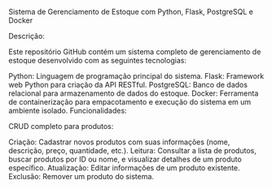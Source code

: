 Sistema de Gerenciamento de Estoque com Python, Flask, PostgreSQL e Docker

Descrição:

Este repositório GitHub contém um sistema completo de gerenciamento de estoque desenvolvido com as seguintes tecnologias:

Python: Linguagem de programação principal do sistema.
Flask: Framework web Python para criação da API RESTful.
PostgreSQL: Banco de dados relacional para armazenamento de dados do estoque.
Docker: Ferramenta de containerização para empacotamento e execução do sistema em um ambiente isolado.
Funcionalidades:

CRUD completo para produtos:

Criação: Cadastrar novos produtos com suas informações (nome, descrição, preço, quantidade, etc.).
Leitura: Consultar a lista de produtos, buscar produtos por ID ou nome, e visualizar detalhes de um produto específico.
Atualização: Editar informações de um produto existente.
Exclusão: Remover um produto do sistema.

